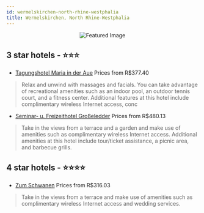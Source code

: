 ```yaml
---
id: wermelskirchen-north-rhine-westphalia
title: Wermelskirchen, North Rhine-Westphalia
---
```


<center><img src="https://i.travelapi.com/hotels/27000000/26460000/26451300/26451299/712d1e20_z.jpg" alt="Featured Image" /></center>


##  3 star hotels - ⭐️⭐️⭐️

-    [Tagungshotel Maria in der Aue](https://us.hurb.com/hotels/wermelskirchen/tagungshotel-maria-in-der-aue-JNP-JP414482?cmp=18055) Prices from R$377.40
   > Relax and unwind with massages and facials. You can take advantage of recreational amenities such as an indoor pool, an outdoor tennis court, and a fitness center. Additional features at this hotel include complimentary wireless Internet access, conc
-    [Seminar- u. Freizeithotel Großeledder](https://us.hurb.com/hotels/wermelskirchen/seminar-u-freizeithotel-grosseledder-JNP-JP173097?cmp=18055) Prices from R$480.13
   > Take in the views from a terrace and a garden and make use of amenities such as complimentary wireless Internet access. Additional amenities at this hotel include tour/ticket assistance, a picnic area, and barbecue grills.

##  4 star hotels - ⭐️⭐️⭐️⭐️

-    [Zum Schwanen](https://us.hurb.com/hotels/wermelskirchen/zum-schwanen-JNP-JP00207L?cmp=18055) Prices from R$316.03
   > Take in the views from a terrace and make use of amenities such as complimentary wireless Internet access and wedding services.
